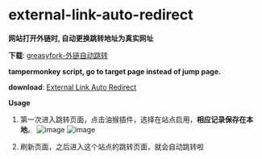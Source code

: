 # external-link-auto-redirect

**网站打开外链时, 自动更换跳转地址为真实网址**

**下载**: [greasyfork-外链自动跳转](https://greasyfork.org/zh-CN/scripts/462796)


**tampermonkey script, go to target page instead of jump page.**

**download**: [External Link Auto Redirect](https://greasyfork.org/en/scripts/462796-external-link-auto-redirect/code)


**Usage**
1. 第一次进入跳转页面，点击油猴插件，选择在站点启用，**相应记录保存在本地**。
![image](https://github.com/uiliugang/external-link-auto-redirect/assets/74343774/ed81899d-3ab4-48dd-b07c-ae8f39f833fe)
![image](https://github.com/uiliugang/external-link-auto-redirect/assets/74343774/670ca50c-94e8-4393-8c24-0b3f0527b7ff)


2. 刷新页面，之后进入这个站点的跳转页面，就会自动跳转啦
